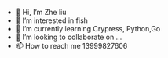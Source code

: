 - 👋 Hi, I’m Zhe liu
- 👀 I’m interested in fish
- 🌱 I’m currently learning Crypress, Python,Go
- 💞️ I’m looking to collaborate on ...
- 📫 How to reach me 13999827606

<!---
Mark910413/Mark910413 is a ✨ special ✨ repository because its `README.md` (this file) appears on your GitHub profile.
You can click the Preview link to take a look at your changes.
--->
